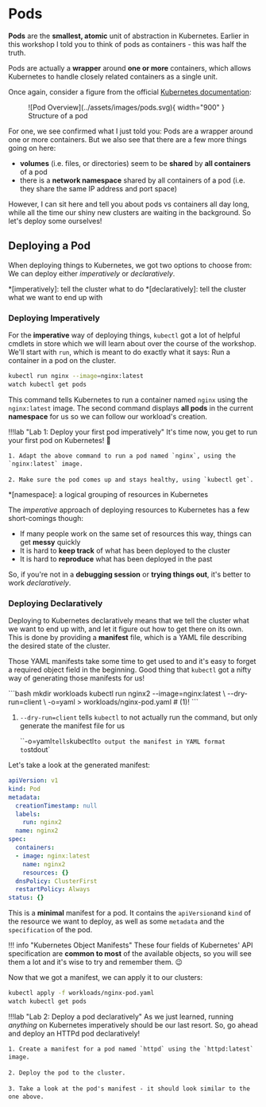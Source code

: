 # Pods

**Pods** are the **smallest, atomic** unit of abstraction in Kubernetes. Earlier in this workshop I told you to think of pods as containers - this was half the truth. 

Pods are actually a **wrapper** around **one or more** containers, which allows Kubernetes to handle closely related containers as a single unit.

Once again, consider a figure from the official [Kubernetes documentation](https://kubernetes.io/docs/tutorials/kubernetes-basics/explore/explore-intro/):

<figure markdown>
  ![Pod Overview](../assets/images/pods.svg){ width="900" }
  <figcaption>Structure of a pod</figcaption>
</figure>

For one, we see confirmed what I just told you: Pods are a wrapper around one or more containers. But we also see that there are a few more things going on here:

- **volumes** (i.e. files, or directories) seem to be **shared** by **all containers** of a pod
- there is a **network namespace** shared by all containers of a pod (i.e. they share the same IP address and port space)

However, I can sit here and tell you about pods vs containers all day long, while all the time our shiny new clusters are waiting in the background. So let's deploy some ourselves!

## Deploying a Pod

When deploying things to Kubernetes, we got two options to choose from: We can deploy either *imperatively* or *declaratively*.

*[imperatively]: tell the cluster what to do
*[declaratively]: tell the cluster what we want to end up with

### Deploying Imperatively

For the **imperative** way of deploying things, `kubectl` got a lot of helpful cmdlets in store which we will learn about over the course of the workshop. We'll start with `run`, which is meant to do exactly what it says: Run a container in a pod on the cluster.

```bash
kubectl run nginx --image=nginx:latest
watch kubectl get pods
```

This command tells Kubernetes to run a container named `nginx` using the `nginx:latest` image. The second command displays **all pods** in the current **namespace** for us so we can follow our workload's creation.

!!!lab "Lab 1: Deploy your first pod imperatively"
    It's time now, you get to run your first pod on Kubernetes! 🎉

    1. Adapt the above command to run a pod named `nginx`, using the `nginx:latest` image.

    2. Make sure the pod comes up and stays healthy, using `kubectl get`.

*[namespace]: a logical grouping of resources in Kubernetes

The *imperative* approach of deploying resources to Kubernetes has a few short-comings though:

- If many people work on the same set of resources this way, things can get **messy** quickly
- It is hard to **keep track** of what has been deployed to the cluster
- It is hard to **reproduce** what has been deployed in the past

So, if you're not in a **debugging session** or **trying things out**, it's better to work *declaratively*.

### Deploying Declaratively

Deploying to Kubernetes declaratively means that we tell the cluster what we want to end up with, and let it figure out how to get there on its own. This is done by providing a **manifest** file, which is a YAML file describing the desired state of the cluster.

Those YAML manifests take some time to get used to and it's easy to forget a required object field in the beginning. Good thing that `kubectl` got a nifty way of generating those manifests for us!

<div class="annotate" markdown>
```bash
mkdir workloads
kubectl run nginx2 --image=nginx:latest \
    --dry-run=client \
    -o=yaml > workloads/nginx-pod.yaml # (1)!
```
</div>

1.  `--dry-run=client` tells `kubectl` to not actually run the command, but only generate the manifest file for us
    
    ``-o=yaml` tells `kubectl` to output the manifest in YAML format to `stdout`

Let's take a look at the generated manifest:

```yaml
apiVersion: v1
kind: Pod
metadata:
  creationTimestamp: null
  labels:
    run: nginx2
  name: nginx2
spec:
  containers:
  - image: nginx:latest
    name: nginx2
    resources: {}
  dnsPolicy: ClusterFirst
  restartPolicy: Always
status: {}
```

This is a **minimal** manifest for a pod. It contains the `apiVersion`and `kind` of the resource we want to deploy, as well as some `metadata` and the `specification` of the pod.

!!! info "Kubernetes Object Manifests"
    These four fields of Kubernetes' API specification are **common to most** of the available objects, so you will see them a lot and it's wise to try and remember them. 😉

Now that we got a manifest, we can apply it to our clusters:

```bash
kubectl apply -f workloads/nginx-pod.yaml
watch kubectl get pods
```

!!!lab "Lab 2: Deploy a pod declaratively"
    As we just learned, running *anything* on Kubernetes imperatively should be our last resort. So, go ahead and deploy an HTTPd pod declaratively!
    
    1. Create a manifest for a pod named `httpd` using the `httpd:latest` image.

    2. Deploy the pod to the cluster.

    3. Take a look at the pod's manifest - it should look similar to the one above.
